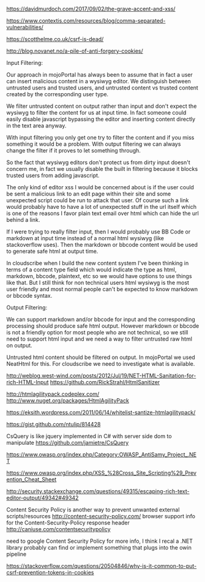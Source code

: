 

https://davidmurdoch.com/2017/09/02/the-grave-accent-and-xss/

https://www.contextis.com/resources/blog/comma-separated-vulnerabilities/


https://scotthelme.co.uk/csrf-is-dead/

http://blog.novanet.no/a-pile-of-anti-forgery-cookies/

Input Filtering:

Our approach in mojoPortal has always been to assume that in fact a user can insert malicious content in a wysiwyg editor. We distinguish between untrusted users and trusted users, and untrusted content vs trusted content created by the corresponding user type.

We filter untrusted content on output rather than input and don't expect the wysiwyg to filter the content for us at input time. In fact someone could easily disable javascript bypassing the editor and inserting content directly in the text area anyway.

With input filtering you only get one try to filter the content and if you miss something it would be a problem. With output filtering we can always change the filter if it proves to let something through.

So the fact that wysiwyg editors don't protect us from dirty input doesn't concern me, in fact we usually disable the built in filtering because it blocks trusted users from adding javascript.

The only kind of editor xss I would be concerned about is if the user could be sent a malicious link to an edit page within their site and some unexpected script could be run to attack that user. Of course such a link would probably have to have a lot of unexpected stuff in the url itself which is one of the reasons I favor plain text email over html which can hide the url behind a link.

If I were trying to really filter input, then I would probably use BB Code or markdown at input time instead of a normal html wysiwyg (like stackoverflow uses). Then the markdown or bbcode content would be used to generate safe html at output time.

In cloudscribe when I build the new content system I've been thinking in terms of a content type field which would indicate the type as html, markdown, bbcode, plaintext, etc so we would have options to use things like that. But I still think for non technical users html wysiwyg is the most user friendly and most normal people can't be expected to know markdown or bbcode syntax.

Output Filtering:

We can support markdown and/or bbcode for input and the corresponding processing should produce safe html output.
However markdown or bbcode is not a friendly option for most people who are not technical, so we still need to support html input and we need a way to filter untrusted raw html on output.

Untrusted html content should be filtered on output. In mojoPortal we used NeatHtml for this. For cloudscribe we need to investigate what is available.

http://weblog.west-wind.com/posts/2012/Jul/19/NET-HTML-Sanitation-for-rich-HTML-Input
https://github.com/RickStrahl/HtmlSanitizer

http://htmlagilitypack.codeplex.com/
http://www.nuget.org/packages/HtmlAgilityPack

https://eksith.wordpress.com/2011/06/14/whitelist-santize-htmlagilitypack/

https://gist.github.com/ntulip/814428

CsQuery is like jquery implemented in C# with server side dom to manipulate
https://github.com/jamietre/CsQuery

https://www.owasp.org/index.php/Category:OWASP_AntiSamy_Project_.NET

https://www.owasp.org/index.php/XSS_%28Cross_Site_Scripting%29_Prevention_Cheat_Sheet

http://security.stackexchange.com/questions/49315/escaping-rich-text-editor-output/49342#49342


Content Security Policy is another way to prevent unwanted external scripts/resources
http://content-security-policy.com/
browser support info for the Content-Security-Policy response header
http://caniuse.com/contentsecuritypolicy

need to google Content Security Policy for more info, I think I recal a .NET library
probably can find or implement something that plugs into the owin pipeline

https://stackoverflow.com/questions/20504846/why-is-it-common-to-put-csrf-prevention-tokens-in-cookies

